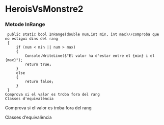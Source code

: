 # HeroisVsMonstre2
### Metode InRange 
~~~
 public static bool InRange(double num,int min, int max)//comproba que no estigui dins del rang
 {
     if (num < min || num > max)
     {
         Console.WriteLine($"El valor ha d'estar entre el {min} i el {max}");
         return true;
     }
     else
     {
         return false;
     }
 }
Comprova si el valor es troba fora del rang
Classes d'equivalència
~~~
Comprova si el valor es troba fora del rang


Classes d'equivalència
